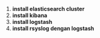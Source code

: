 1. <b>install elasticsearch cluster</b>
2. <b> install kibana </b>
3. <b>install logstash </b>
4. <b> install rsyslog dengan logstash </b>
